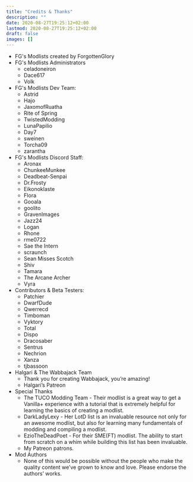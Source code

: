 ```yaml
---
title: "Credits & Thanks"
description: ""
date: 2020-08-27T19:25:12+02:00
lastmod: 2020-08-27T19:25:12+02:00
draft: false
images: []
---
```


- FG's Modlists created by ForgottenGlory
- FG's Modlists Administrators
  - celadoneiron
  - Dace617
  - Volk
- FG's Modlists Dev Team:
  - Astrid
  - Hajo
  - JaxomofRuatha
  - Rite of Spring
  - TwistedModding
  - LunaPapilio
  - Day7
  - sweinen
  - Torcha09
  - zarantha
- FG's Modlists Discord Staff:
  - Aronax
  - ChunkeeMunkee
  - Deadbeat-Senpai
  - Dr.Frosty
  - Eikonoklaste
  - Flora
  - Gooala
  - goolito
  - GravenImages
  - Jazz24
  - Logan
  - Rhone
  - rme0722
  - Sae the Intern
  - scraunch
  - Sean Misses Scotch
  - Shiv
  - Tamara
  - The Arcane Archer
  - Vyra
- Contributors & Beta Testers:
  - Patchier
  - DwarfDude
  - Qwerrecd
  - Timboman
  - Vyktory
  - Total
  - Dispo
  - Dracosaber
  - Sentrus
  - Nechrion
  - Xanza
  - tjbassoon
- Halgari & The Wabbajack Team
   - Thank you for creating Wabbajack, you’re amazing!
   - Halgari’s Patreon
- Special Thanks
   - The TUCO Modding Team - Their modlist is a great way to get a Vanilla+ experience with a tutorial that is extremely helpful for learning the basics of creating a modlist.
   - DarkLadyLexy - Her LotD list is an invaluable resource not only for an awesome modlist, but also for learning many fundamentals of modding and compiling a modlist.
   - EzioTheDeadPoet - For their SME(FT) modlist. The ability to start from scratch on a whim while building this list has been invaluable.
  - My Patreon patrons.
- Mod Authors
  - None of this would be possible without the people who make the quality content we’ve grown to know and love. Please endorse the authors’ works.
